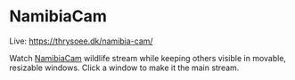 # NamibiaCam

Live: https://thrysoee.dk/namibia-cam/

Watch [NamibiaCam](https://www.youtube.com/@NamibiaCam) wildlife stream while keeping others visible in movable, resizable windows. Click a window to make it the main stream.